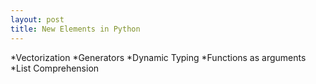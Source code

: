 ```yaml
---
layout: post
title: New Elements in Python
---
```


*Vectorization
*Generators
*Dynamic Typing
*Functions as arguments
*List Comprehension
